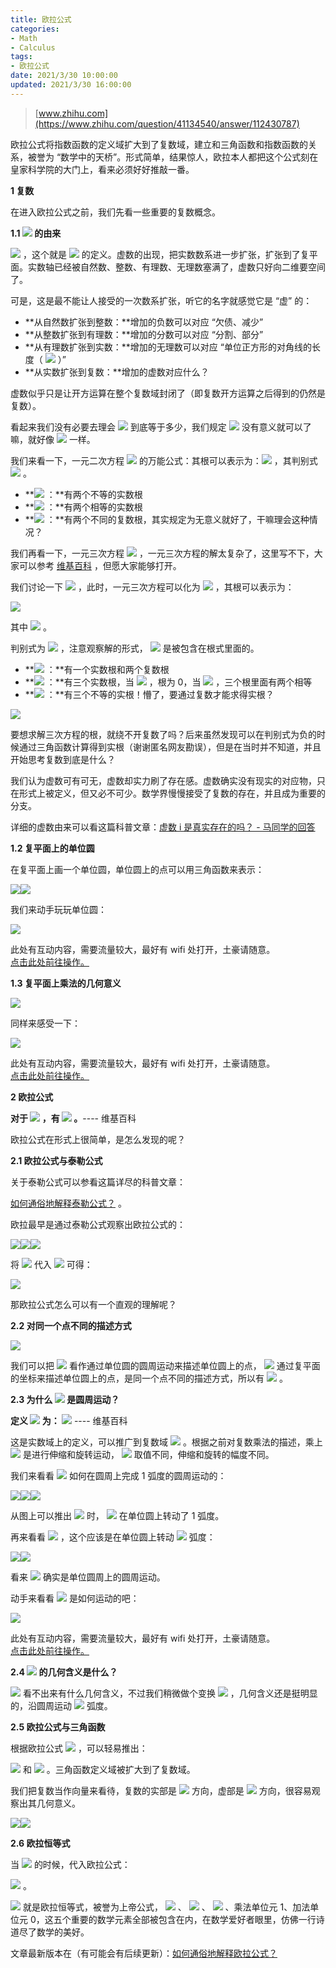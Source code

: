```yaml
---
title: 欧拉公式
categories:
- Math
- Calculus
tags:
- 欧拉公式
date: 2021/3/30 10:00:00
updated: 2021/3/30 16:00:00
---
```




> [www.zhihu.com](https://www.zhihu.com/question/41134540/answer/112430787)

欧拉公式将指数函数的定义域扩大到了复数域，建立和三角函数和指数函数的关系，被誉为 “数学中的天桥”。形式简单，结果惊人，欧拉本人都把这个公式刻在皇家科学院的大门上，看来必须好好推敲一番。

**1 复数**

在进入欧拉公式之前，我们先看一些重要的复数概念。

**1.1 ![](https://www.zhihu.com/equation?tex=i) 的由来**

![](https://www.zhihu.com/equation?tex=i%3D%5Csqrt%7B-1%7D) ，这个就是 ![](https://www.zhihu.com/equation?tex=i) 的定义。虚数的出现，把实数数系进一步扩张，扩张到了复平面。实数轴已经被自然数、整数、有理数、无理数塞满了，虚数只好向二维要空间了。

可是，这是最不能让人接受的一次数系扩张，听它的名字就感觉它是 “虚” 的：

*   **从自然数扩张到整数：**增加的负数可以对应 “欠债、减少”
*   **从整数扩张到有理数：**增加的分数可以对应 “分割、部分”
*   **从有理数扩张到实数：**增加的无理数可以对应 “单位正方形的对角线的长度（ ![](https://www.zhihu.com/equation?tex=%5Csqrt%7B2%7D) ）”
*   **从实数扩张到复数：**增加的虚数对应什么？

虚数似乎只是让开方运算在整个复数域封闭了（即复数开方运算之后得到的仍然是复数）。

看起来我们没有必要去理会 ![](https://www.zhihu.com/equation?tex=%5Csqrt%7B-1%7D) 到底等于多少，我们规定 ![](https://www.zhihu.com/equation?tex=%5Csqrt%7B-1%7D) 没有意义就可以了嘛，就好像 ![](https://www.zhihu.com/equation?tex=%5Cfrac%7B1%7D%7B0%7D) 一样。

我们来看一下，一元二次方程 ![](https://www.zhihu.com/equation?tex=ax%5E2%2Bbx%2Bc%3D0%28a%5Cneq+0%29) 的万能公式：其根可以表示为：![](https://www.zhihu.com/equation?tex=x%3D%5Cfrac%7B-b%5Cpm+%5Csqrt%7Bb%5E2-4ac%7D%7D%7B2a%7D) ，其判别式 ![](https://www.zhihu.com/equation?tex=%5CDelta+%3Db%5E2-4ac) 。

*    **![](https://www.zhihu.com/equation?tex=%5CDelta+%3E0) ：**有两个不等的实数根
*    **![](https://www.zhihu.com/equation?tex=%5CDelta+%3D0) ：**有两个相等的实数根
*    **![](https://www.zhihu.com/equation?tex=%5CDelta+%3C0) ：**有两个不同的复数根，其实规定为无意义就好了，干嘛理会这种情况？

我们再看一下，一元三次方程 ![](https://www.zhihu.com/equation?tex=ax%5E3%2Bbx%5E2%2Bcx%2Bd%3D0%28a%5Cneq+0%29) ，一元三次方程的解太复杂了，这里写不下，大家可以参考 [维基百科](https://zh.wikipedia.org/wiki/%E4%B8%89%E6%AC%A1%E6%96%B9%E7%A8%8B) ，但愿大家能够打开。

我们讨论一下 ![](https://www.zhihu.com/equation?tex=b%3D0) ，此时，一元三次方程可以化为 ![](https://www.zhihu.com/equation?tex=x%5E3%2Bpx%2Bq%3D0) ，其根可以表示为：

![](https://www.zhihu.com/equation?tex=+%5Cbegin%7Bcases%7D+x_1%3D%5Csqrt%5B3%5D%7B-%5Cfrac%7Bq%7D%7B2%7D%2B%5Csqrt%7B%28%5Cfrac%7Bq%7D%7B2%7D%29%5E2%2B%28%5Cfrac%7Bp%7D%7B3%7D%29%5E3%7D%7D%2B%5Csqrt%5B3%5D%7B-%5Cfrac%7Bq%7D%7B2%7D-%5Csqrt%7B%28%5Cfrac%7Bq%7D%7B2%7D%29%5E2%2B%28%5Cfrac%7Bp%7D%7B3%7D%29%5E3%7D%7D%5C%5C+x_2%3D%5Comega+%5Csqrt%5B3%5D%7B-%5Cfrac%7Bq%7D%7B2%7D%2B%5Csqrt%7B%28%5Cfrac%7Bq%7D%7B2%7D%29%5E2%2B%28%5Cfrac%7Bp%7D%7B3%7D%29%5E3%7D%7D%2B%5Comega+%5E2%5Csqrt%5B3%5D%7B-%5Cfrac%7Bq%7D%7B2%7D-%5Csqrt%7B%28%5Cfrac%7Bq%7D%7B2%7D%29%5E2%2B%28%5Cfrac%7Bp%7D%7B3%7D%29%5E3%7D%7D%5C%5C+x_3%3D%5Comega+%5E2%5Csqrt%5B3%5D%7B-%5Cfrac%7Bq%7D%7B2%7D%2B%5Csqrt%7B%28%5Cfrac%7Bq%7D%7B2%7D%29%5E2%2B%28%5Cfrac%7Bp%7D%7B3%7D%29%5E3%7D%7D%2B%5Comega+%5Csqrt%5B3%5D%7B-%5Cfrac%7Bq%7D%7B2%7D-%5Csqrt%7B%28%5Cfrac%7Bq%7D%7B2%7D%29%5E2%2B%28%5Cfrac%7Bp%7D%7B3%7D%29%5E3%7D%7D+%5Cend%7Bcases%7D+)

其中 ![](https://www.zhihu.com/equation?tex=%5Comega+%3D%5Cfrac%7B-1%2B%5Csqrt%7B3%7Di%7D%7B2%7D) 。

判别式为 ![](https://www.zhihu.com/equation?tex=%5CDelta+%3D%28%5Cfrac%7Bq%7D%7B2%7D%29%5E2%2B%28%5Cfrac%7Bp%7D%7B3%7D%29%5E3) ，注意观察解的形式， ![](https://www.zhihu.com/equation?tex=%5CDelta+) 是被包含在根式里面的。

*    **![](https://www.zhihu.com/equation?tex=%5CDelta+%3E0) ：**有一个实数根和两个复数根
*    **![](https://www.zhihu.com/equation?tex=%5CDelta+%3D0) ：**有三个实数根，当 ![](https://www.zhihu.com/equation?tex=p%3Dq%3D0) ，根为 0，当 ![](https://www.zhihu.com/equation?tex=p%2Cq%5Cneq+0) ，三个根里面有两个相等
*    **![](https://www.zhihu.com/equation?tex=%5CDelta+%3C0) ：**有三个不等的实根！懵了，要通过复数才能求得实根？

![](https://pic4.zhimg.com/45ad44d6ff91df14f21431dd50dc0cf4_r.jpg?source=1940ef5c)

要想求解三次方程的根，就绕不开复数了吗？后来虽然发现可以在判别式为负的时候通过三角函数计算得到实根（谢谢匿名网友勘误），但是在当时并不知道，并且开始思考复数到底是什么？

我们认为虚数可有可无，虚数却实力刷了存在感。虚数确实没有现实的对应物，只在形式上被定义，但又必不可少。数学界慢慢接受了复数的存在，并且成为重要的分支。

详细的虚数由来可以看这篇科普文章：[虚数 i 是真实存在的吗？ - 马同学的回答](https://www.zhihu.com/question/22443712/answer/113884840)

**1.2 复平面上的单位圆**

在复平面上画一个单位圆，单位圆上的点可以用三角函数来表示：

![](https://pic1.zhimg.com/2d3aceb020e460784a40ba879277b53b_r.jpg?source=1940ef5c)![](https://pic1.zhimg.com/2128fcfc98f51ad2b1bda727e9ac2d1f_r.jpg?source=1940ef5c)

我们来动手玩玩单位圆：

![](https://pic1.zhimg.com/5ab916ed68c93e611b4d8b1ec6377405_r.jpg?source=1940ef5c)

此处有互动内容，需要流量较大，最好有 wifi 处打开，土豪请随意。  
[点击此处前往操作。](http://www.matongxue.com/madocs/8.html)

**1.3 复平面上乘法的几何意义**

![](https://pic2.zhimg.com/df432f5cf91a47aaece113974c44d070_r.jpg?source=1940ef5c)

同样来感受一下：

![](https://pic4.zhimg.com/7abf58fba10f44828b3395ad9f79b19a_r.jpg?source=1940ef5c)

此处有互动内容，需要流量较大，最好有 wifi 处打开，土豪请随意。  
[点击此处前往操作。](http://www.matongxue.com/madocs/8.html)

**2 欧拉公式**

**对于 ![](https://www.zhihu.com/equation?tex=%5Ctheta+%5Cin+%5Cmathbb+%7BR%7D) ，有 ![](https://www.zhihu.com/equation?tex=e%5E%7Bi%5Ctheta+%7D%3Dcos%5Ctheta+%2Bisin%5Ctheta+) 。**---- 维基百科

欧拉公式在形式上很简单，是怎么发现的呢？

**2.1 欧拉公式与泰勒公式**

关于泰勒公式可以参看这篇详尽的科普文章：

[如何通俗地解释泰勒公式？](https://zhihu.com/question/21149770/answer/111173412) 。

欧拉最早是通过泰勒公式观察出欧拉公式的：

![](https://www.zhihu.com/equation?tex=e%5E+x%3D1%2Bx%2B%5Cfrac%7B1%7D%7B2%21%7Dx%5E2%2B%5Cfrac%7B1%7D%7B3%21%7Dx%5E3%2B%5Ccdots+)![](https://www.zhihu.com/equation?tex=sin%28x%29%3Dx-%5Cfrac%7B1%7D%7B3%21%7Dx%5E3%2B%5Cfrac%7B1%7D%7B5%21%7Dx%5E5%2B%5Ccdots+)![](https://www.zhihu.com/equation?tex=cos%28x%29%3D1-%5Cfrac%7B1%7D%7B2%21%7Dx%5E2%2B%5Cfrac%7B1%7D%7B4%21%7Dx%5E4%2B%5Ccdots+)

将 ![](https://www.zhihu.com/equation?tex=x%3Di%5Ctheta+) 代入 ![](https://www.zhihu.com/equation?tex=e) 可得：

![](https://www.zhihu.com/equation?tex=%5Cbegin%7Balign%7D+e%5E%7Bi%5Ctheta+%7D+%26+%3D+1+%2B+i%5Ctheta+%2B+%5Cfrac%7B%28i%5Ctheta+%29%5E2%7D%7B2%21%7D+%2B+%5Cfrac%7B%28i%5Ctheta+%29%5E3%7D%7B3%21%7D+%2B+%5Cfrac%7B%28i%5Ctheta+%29%5E4%7D%7B4%21%7D+%2B+%5Cfrac%7B%28i%5Ctheta+%29%5E5%7D%7B5%21%7D+%2B+%5Cfrac%7B%28i%5Ctheta+%29%5E6%7D%7B6%21%7D+%2B+%5Cfrac%7B%28i%5Ctheta+%29%5E7%7D%7B7%21%7D+%2B+%5Cfrac%7B%28i%5Ctheta+%29%5E8%7D%7B8%21%7D+%2B+%5Ccdots+%5C%5C+%26+%3D+1+%2B+i%5Ctheta+-+%5Cfrac%7B%5Ctheta+%5E2%7D%7B2%21%7D+-+%5Cfrac%7Bi%5Ctheta+%5E3%7D%7B3%21%7D+%2B+%5Cfrac%7B%5Ctheta+%5E4%7D%7B4%21%7D+%2B+%5Cfrac%7Bi%5Ctheta+%5E5%7D%7B5%21%7D+-+%5Cfrac%7B%5Ctheta+%5E6%7D%7B6%21%7D+-+%5Cfrac%7Bi%5Ctheta+%5E7%7D%7B7%21%7D+%2B+%5Cfrac%7B%5Ctheta+%5E8%7D%7B8%21%7D+%2B+%5Ccdots+%5C%5C+%26+%3D+%5Cleft%28+1+-+%5Cfrac%7B%5Ctheta+%5E2%7D%7B2%21%7D+%2B+%5Cfrac%7B%5Ctheta+%5E4%7D%7B4%21%7D+-+%5Cfrac%7B%5Ctheta+%5E6%7D%7B6%21%7D+%2B+%5Cfrac%7B%5Ctheta+%5E8%7D%7B8%21%7D+-+%5Ccdots+%5Cright%29+%2B+i%5Cleft%28%5Ctheta+-%5Cfrac%7B%5Ctheta+%5E3%7D%7B3%21%7D+%2B+%5Cfrac%7B%5Ctheta+%5E5%7D%7B5%21%7D+-+%5Cfrac%7B%5Ctheta+%5E7%7D%7B7%21%7D+%2B+%5Ccdots+%5Cright%29+%5C%5C+%26+%3D+%5Ccos+%5Ctheta+%2B+i%5Csin+%5Ctheta+%5Cend%7Balign%7D)

那欧拉公式怎么可以有一个直观的理解呢？

**2.2 对同一个点不同的描述方式**

![](https://pic1.zhimg.com/86e9d5698ea25295f7b061412711c758_r.jpg?source=1940ef5c)

我们可以把 ![](https://www.zhihu.com/equation?tex=e%5E%7Bi%5Ctheta+%7D) 看作通过单位圆的圆周运动来描述单位圆上的点， ![](https://www.zhihu.com/equation?tex=cos%5Ctheta+%2Bisin%5Ctheta+) 通过复平面的坐标来描述单位圆上的点，是同一个点不同的描述方式，所以有 ![](https://www.zhihu.com/equation?tex=e%5E%7Bi%5Ctheta+%7D%3Dcos%5Ctheta+%2Bisin%5Ctheta+) 。

**2.3 为什么 ![](https://www.zhihu.com/equation?tex=e%5E%7Bi%5Ctheta+%7D) 是圆周运动？**

**定义 ![](https://www.zhihu.com/equation?tex=e) 为： ![](https://www.zhihu.com/equation?tex=%5Cdisplaystyle+e%3D%5Clim+_%7Bn+%5Cto+%5Cinfty+%7D%281%2B%5Cfrac%7B1%7D%7Bn%7D%29%5E+n)** ---- 维基百科

这是实数域上的定义，可以推广到复数域 ![](https://www.zhihu.com/equation?tex=%5Cdisplaystyle+e%5E+i%3D%5Clim+_%7Bn+%5Cto+%5Cinfty+%7D%281%2B%5Cfrac%7Bi%7D%7Bn%7D%29%5E+n) 。根据之前对复数乘法的描述，乘上 ![](https://www.zhihu.com/equation?tex=%281%2B%5Cfrac%7Bi%7D%7Bn%7D%29) 是进行伸缩和旋转运动， ![](https://www.zhihu.com/equation?tex=n) 取值不同，伸缩和旋转的幅度不同。

我们来看看 ![](https://www.zhihu.com/equation?tex=e%5E+i%3De%5E%7Bi%5Ctimes+1%7D) 如何在圆周上完成 1 弧度的圆周运动的：

![](https://pic1.zhimg.com/b6d4c3b3f0c24f7c599385bb552dd386_r.jpg?source=1940ef5c)![](https://pic1.zhimg.com/5ff161a13f411390d3f79484a7727e2a_r.jpg?source=1940ef5c)![](https://pic1.zhimg.com/ac8fdb10717fea1ee53cedab00c933b6_r.jpg?source=1940ef5c)

从图上可以推出 ![](https://www.zhihu.com/equation?tex=n%5Cto+%5Cinfty+) 时， ![](https://www.zhihu.com/equation?tex=e%5E+i) 在单位圆上转动了 1 弧度。

再来看看 ![](https://www.zhihu.com/equation?tex=e%5E%7Bi%5Cpi+%7D) ，这个应该是在单位圆上转动 ![](https://www.zhihu.com/equation?tex=%5Cpi+) 弧度：

![](https://pic1.zhimg.com/4fd89a08026a4fe7eae2f3e3386c1050_r.jpg?source=1940ef5c)![](https://pic4.zhimg.com/f8c2f2e525a9b599afbdfdca572255ba_r.jpg?source=1940ef5c)

看来 ![](https://www.zhihu.com/equation?tex=e%5E%7Bi%5Ctheta+%7D) 确实是单位圆周上的圆周运动。

动手来看看 ![](https://www.zhihu.com/equation?tex=e%5E%7Bi%5Ctheta+%7D) 是如何运动的吧：  

![](https://pic1.zhimg.com/c8fc46d6276d6fc0306cdeef6e0b0a80_r.jpg?source=1940ef5c)

此处有互动内容，需要流量较大，最好有 wifi 处打开，土豪请随意。  
[点击此处前往操作。](http://www.matongxue.com/madocs/8.html)

**2.4 ![](https://www.zhihu.com/equation?tex=2%5E+i) 的几何含义是什么？**

![](https://www.zhihu.com/equation?tex=2%5E+i) 看不出来有什么几何含义，不过我们稍微做个变换 ![](https://www.zhihu.com/equation?tex=e%5E%7Biln2%7D) ，几何含义还是挺明显的，沿圆周运动 ![](https://www.zhihu.com/equation?tex=ln2) 弧度。

**2.5 欧拉公式与三角函数**

根据欧拉公式 ![](https://www.zhihu.com/equation?tex=e%5E%7Bi%5Ctheta+%7D+%3D+%5Ccos+%5Ctheta+%2Bi%5Csin+%5Ctheta+) ，可以轻易推出：

![](https://www.zhihu.com/equation?tex=%5Csin+%5Ctheta+%3D%7B%5Cfrac%7Be%5E%7B%7Bi%5Ctheta+%7D%7D-e%5E%7B%7B-i%5Ctheta+%7D%7D%7D%7B2i%7D%7D) 和 ![](https://www.zhihu.com/equation?tex=%5Ccos+%5Ctheta+%3D%7B%5Cfrac%7Be%5E%7B%7Bi%5Ctheta+%7D%7D%2Be%5E%7B%7B-i%5Ctheta+%7D%7D%7D%7B2%7D%7D) 。三角函数定义域被扩大到了复数域。

我们把复数当作向量来看待，复数的实部是 ![](https://www.zhihu.com/equation?tex=x) 方向，虚部是 ![](https://www.zhihu.com/equation?tex=y) 方向，很容易观察出其几何意义。

![](https://pic1.zhimg.com/bcd4280d448d52a4ffbf1cb76926917d_r.jpg?source=1940ef5c)![](https://pic2.zhimg.com/e3f897dd16404dcd7e23f23cc482514c_r.jpg?source=1940ef5c)

**2.6 欧拉恒等式**

当 ![](https://www.zhihu.com/equation?tex=%5Ctheta+%3D%5Cpi+) 的时候，代入欧拉公式：

![](https://www.zhihu.com/equation?tex=e%5E%7Bi%5Cpi+%7D%3Dcos%5Cpi+%2Bisin%5Cpi+%3D-1%5Cimplies+e%5E%7Bi%5Cpi+%7D%2B1%3D0) 。

![](https://www.zhihu.com/equation?tex=e%5E%7Bi%5Cpi+%7D%2B1%3D0) 就是欧拉恒等式，被誉为上帝公式， ![](https://www.zhihu.com/equation?tex=e) 、 ![](https://www.zhihu.com/equation?tex=%5Cpi+) 、 ![](https://www.zhihu.com/equation?tex=i) 、乘法单位元 1、加法单位元 0，这五个重要的数学元素全部被包含在内，在数学爱好者眼里，仿佛一行诗道尽了数学的美好。

文章最新版本在（有可能会有后续更新）：[如何通俗地解释欧拉公式？](https://www.matongxue.com/madocs/8.html)
